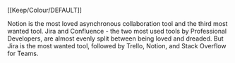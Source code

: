[[Keep/Colour/DEFAULT]] 

Notion is the most loved asynchronous collaboration tool and the third most wanted tool. Jira and Confluence - the two most used tools by Professional Developers, are almost evenly split between being loved and dreaded. But Jira is the most wanted tool, followed by Trello, Notion, and Stack Overflow for Teams.
